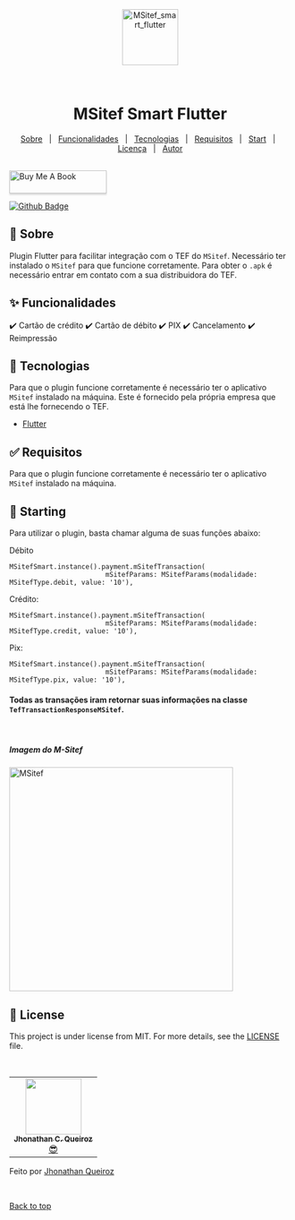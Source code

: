 <div align="center" id="top"> 
  <img src="https://esqueciminhasenha.softwareexpress.com.br/migrador/login/img/SiTeffromFiserv_Logo_RGB.png" height=100 alt="MSitef_smart_flutter" />

&#xa0;

</div>

<h1 align="center">MSitef Smart Flutter</h1>

<p align="center">
  <a href="#dart-about">Sobre</a> &#xa0; | &#xa0; 
  <a href="#sparkles-features">Funcionalidades</a> &#xa0; | &#xa0;
  <a href="#rocket-technologies">Tecnologias</a> &#xa0; | &#xa0;
  <a href="#white_check_mark-requirements">Requisitos</a> &#xa0; | &#xa0;
  <a href="#checkered_flag-starting">Start</a> &#xa0; | &#xa0;
  <a href="#memo-license">Licença</a> &#xa0; | &#xa0;
  <a href="https://github.com/{{YOUR_GITHUB_USERNAME}}" target="_blank">Autor</a>
</p>

<br>

<a href="https://buymeacoffee.com/jhonathanqr" target="_blank">
  <img src="https://www.buymeacoffee.com/assets/img/custom_images/orange_img.png" alt="Buy Me A Book" style="height: 41px !important;width: 174px !important;box-shadow: 0px 3px 2px 0px rgba(190, 190, 190, 0.5) !important;-webkit-box-shadow: 0px 3px 2px 0px rgba(190, 190, 190, 0.5) !important;">
</a>

[![Github Badge](https://img.shields.io/badge/GitHub-100000?style=for-the-badge&logo=github&logoColor=white&link=https://github.com/jhonathanqz)](https://github.com/jhonathanqz)

## :dart: Sobre

Plugin Flutter para facilitar integração com o TEF do `MSitef`.
Necessário ter instalado o `MSitef` para que funcione corretamente. Para obter o `.apk` é necessário entrar em contato com a sua distribuidora do TEF.

## :sparkles: Funcionalidades

:heavy_check_mark: Cartão de crédito
:heavy_check_mark: Cartão de débito
:heavy_check_mark: PIX
:heavy_check_mark: Cancelamento
:heavy_check_mark: Reimpressão

## :rocket: Tecnologias

Para que o plugin funcione corretamente é necessário ter o aplicativo `MSitef` instalado na máquina. Este é fornecido pela própria empresa que está lhe fornecendo o TEF.

- [Flutter](https://docs.flutter.dev/)

## :white_check_mark: Requisitos

Para que o plugin funcione corretamente é necessário ter o aplicativo `MSitef` instalado na máquina.

## :checkered_flag: Starting

Para utilizar o plugin, basta chamar alguma de suas funções abaixo:

Débito

```
MSitefSmart.instance().payment.mSitefTransaction(
                        mSitefParams: MSitefParams(modalidade: MSitefType.debit, value: '10'),
```

Crédito:

```
MSitefSmart.instance().payment.mSitefTransaction(
                        mSitefParams: MSitefParams(modalidade: MSitefType.credit, value: '10'),
```

Pix:

```
MSitefSmart.instance().payment.mSitefTransaction(
                        mSitefParams: MSitefParams(modalidade: MSitefType.pix, value: '10'),
```

#### Todas as transações iram retornar suas informações na classe `TefTransactionResponseMSitef`.

</br>

##### Imagem do M-Sitef

  <img src="https://dev.softwareexpress.com.br/assets/images/image11-4b9d553a8b1775258c997ad9930a6726.png" height=400 alt="MSitef" />

</br>

## :memo: License

This project is under license from MIT. For more details, see the [LICENSE](LICENSE.md) file.

</br>

<table>
  <tr>
    <td align="center"><a href="https://github.com/jhonathanqz"><img src="https://avatars.githubusercontent.com/u/74057391?s=96&v=4" width="100px;" alt=""/><br /><sub><b>Jhonathan C. Queiroz</b></sub></a><br /> <a href="https://github.com/jhonathanqz" title="Autor">😎</a></td>
  </tr>
  
</table>

Feito por <a href="https://github.com/jhonathanqz" target="_blank">Jhonathan Queiroz</a>

&#xa0;

<a href="#top">Back to top</a>
